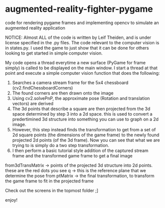 augmented-reality-fighter-pygame
================================

code for rendering pygame frames and implementing opencv to simulate an augmented reality application

NOTICE:
Almost ALL of the code is written by Leif Theiden, and is under license specified in the .py files. The code relevant to the computer vision is in states.py. I used the game to just show that it can be done for others looking to get started in simple computer vision.

My code opens a thread everytime a new surface (PyGame for frame simply) is called to be displayed on the main window. I start a thread at that point and execute a simple computer vision function that does the following:

1. Searches a camera stream frame for the 5x4 chessboard (cv2.findChessboardCorners)
2. The found corners are then drawn onto the image
3. Using cv2.solvePnP, the approximate pose (Rotation and translation vectors) are derived
4. The 3d points that describe a square are then projected from the 3d space determined by step 3 into a 2d space. this is used to convert a predertimined 3d structure into something you can use to graph on a 2d image.
5. However, this step instead finds the transformation to get from a set of 2d square points (the dimensions of the game frame) to the newly found projected 2d points (of the 3d frame). Now you can see that what we are trying to is simply do a two step transformation.
6. I then perform a basic tutorial style addition of the captured stream frame and the transformed game frame to get a final image

from3dTransMatrix -> points of the projected 3d structure into 2d points. these are the red dots you see
q -> this is the reference plane that we determine the pose from
ptMatrix -> the final transformation, to transform the game frame to fit in the projected frame

Check out the screens in the topmost folder ;]

enjoy!
